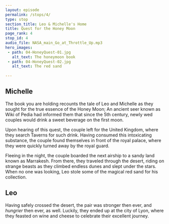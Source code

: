 ```yaml
---
layout: episode
permalink: /stops/4/
type: stop
section_title: Leo & Michelle's Home
title: Quest for the Honey Moon
page_rank: 4
stop_id: 4
audio_file: NASA_main_Go_at_Throttle_Up.mp3
hero_images:
 - path: 04-HoneyQuest-01.jpg
   alt_text: The honeymoon book
 - path: 04-HoneyQuest-02.jpg
   alt_text: The red sand
   
---
```


## Michelle
The book you are holding recounts the tale of Leo and Michelle as they sought for the
true essence of the Honey Moon; An ancient seer known as Wiki of Pedia had informed them that since the 5th century, newly wed couples would drink a sweet beverage on the first moon.

Upon hearing of this quest, the couple left for the United Kingdom, where they search Taverns for such drink. Having consumed this intoxicating substance, the couple found themselves in front of the royal palace, where they were quickly turned away by the royal guard.

Fleeing in the night, the couple boarded the next airship to a sandy land known as Marrakesh. From there, they traveled through the desert, riding on strange beasts as they climbed endless dunes and slept under the stars. When no one was looking, Leo stole some of the magical red sand for his collection.

## Leo
Having safely crossed the desert, the pair was stronger then ever, and *hungrier* then ever, as well. Luckily, they ended up at the city of Lyon, where they feasted on wine and cheese to celebrate their excellent journey.
